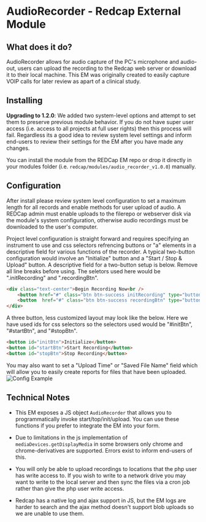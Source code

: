 # AudioRecorder - Redcap External Module

## What does it do?

AudioRecorder allows for audio capture of the PC's microphone and audio-out, users can upload the recording to the Redcap web server or download it to their local machine. This EM was originally created to easily capture VOIP calls for later review as apart of a clinical study.

## Installing

**Upgrading to 1.2.0**: We added two system-level options and attempt to set them to preserve previous module behavior. If you do not have super user access (i.e. access to all projects at full user rights) then this process will fail. Regardless its a good idea to review system level settings and inform end-users to review their settings for the EM after you have made any changes.

You can install the module from the REDCap EM repo or drop it directly in your modules folder (i.e. `redcap/modules/audio_recorder_v1.0.0`) manually.

## Configuration

After install please review system level configuration to set a maximum length for all records and enable methods for user upload of audio. A REDCap admin must enable uploads to the filerepo or webserver disk via the module's system configuration, otherwise audio recordings must be downloaded to the user's computer.

Project level configuration is straight forward and requires specifying an instrument to use and css selectors refrencing buttons or "a" elements in a descriptive field for various functions of the recorder. A typical two-button configuration would involve an "Initialize" button and a "Start / Stop & Upload" button. A descriptive field for a two-button setup is below. Remove all line breaks before using. The seletors used here would be ".initRecording" and ".recordingBtn".

```html
<div class="text-center">Begin Recording Now<br />
    <button href="#" class="btn btn-success initRecording" type="button">Initialize Recording</button >
    <button  href="#" class="btn btn-success recordingBtn" type="button">Start/Stop Recording</button >
</div>
```

A three button, less customized layout may look like the below. Here we have used ids for css selectors so the selectors used would be "#initBtn", "#startBtn", and "#stopBtn".

```html
<button id="initBtn">Initialize</button>
<button id="startBtn">Start Recording</button>
<button id="stopBtn">Stop Recording</button>
```

You may also want to set a "Upload Time" or "Saved File Name" field which will allow you to easily create reports for files that have been uploaded.
![Config Example](https://aanunez.io/img/audio_recorder.png)

## Technical Notes

* This EM exposes a JS object `AudioRecorder` that allows you to programmatically invoke start/top/init/upload. You can use these functions if you prefer to integrate the EM into your form.

* Due to limitations in the js implementation of `mediaDevices.getDisplayMedia` in some browsers only chrome and chrome-derivatives are supported. Errors exist to inform end-users of this.

* You will only be able to upload recordings to locations that the php user has write access to. If you wish to write to a network drive you may want to write to the local server and then sync the files via a cron job rather than give the php user write access.

* Redcap has a native log and ajax support in JS, but the EM logs are harder to search and the ajax method doesn't support blob uploads so we are unable to use them.
